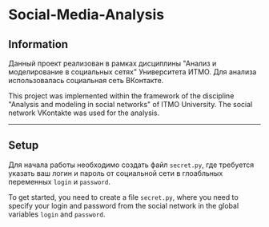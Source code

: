 # Social-Media-Analysis
## Information

Данный проект реализован в рамках дисциплины "Анализ и моделирование в социальных сетях" Университета ИТМО. Для анализа использовалась социальная сеть ВКонтакте.

This project was implemented within the framework of the discipline "Analysis and modeling in social networks" of ITMO University. The social network VKontakte was used for the analysis.

---

## Setup

Для начала работы необходимо создать файл `secret.py`, где требуется указать ваш логин и пароль от социальной сети в глоабльных переменных `login` и `password`.

To get started, you need to create a file `secret.py`, where you need to specify your login and password from the social network in the global variables `login` and `password`.
